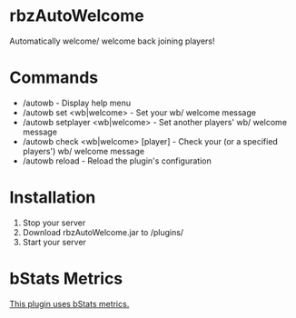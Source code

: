 # rbzAutoWelcome

Automatically welcome/ welcome back joining players!

# Commands

* /autowb - Display help menu
* /autowb set <wb|welcome> <message> - Set your wb/ welcome message
* /autowb setplayer <wb|welcome> <player> <message> - Set another players' wb/ welcome message
* /autowb check <wb|welcome> [player] - Check your (or a specified players') wb/ welcome message
* /autowb reload - Reload the plugin's configuration

# Installation

1. Stop your server
2. Download rbzAutoWelcome.jar to /plugins/
3. Start your server

# bStats Metrics

[This plugin uses bStats metrics.](https://bstats.org/plugin/bukkit/rbzAutoWelcome/9814)
